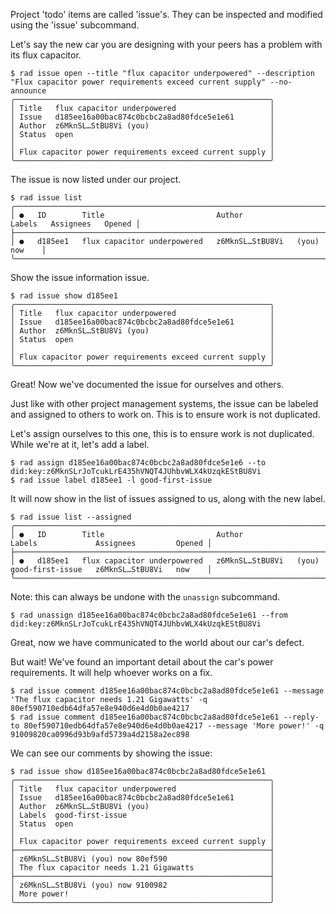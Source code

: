 Project 'todo' items are called 'issue's.  They can be inspected and modified
using the 'issue' subcommand.

Let's say the new car you are designing with your peers has a problem with its flux capacitor.

```
$ rad issue open --title "flux capacitor underpowered" --description "Flux capacitor power requirements exceed current supply" --no-announce
╭─────────────────────────────────────────────────────────╮
│ Title   flux capacitor underpowered                     │
│ Issue   d185ee16a00bac874c0bcbc2a8ad80fdce5e1e61        │
│ Author  z6MknSL…StBU8Vi (you)                           │
│ Status  open                                            │
│                                                         │
│ Flux capacitor power requirements exceed current supply │
╰─────────────────────────────────────────────────────────╯
```

The issue is now listed under our project.

```
$ rad issue list
╭───────────────────────────────────────────────────────────────────────────────────────────────────╮
│ ●   ID        Title                         Author                    Labels   Assignees   Opened │
├───────────────────────────────────────────────────────────────────────────────────────────────────┤
│ ●   d185ee1   flux capacitor underpowered   z6MknSL…StBU8Vi   (you)                        now    │
╰───────────────────────────────────────────────────────────────────────────────────────────────────╯
```

Show the issue information issue.

```
$ rad issue show d185ee1
╭─────────────────────────────────────────────────────────╮
│ Title   flux capacitor underpowered                     │
│ Issue   d185ee16a00bac874c0bcbc2a8ad80fdce5e1e61        │
│ Author  z6MknSL…StBU8Vi (you)                           │
│ Status  open                                            │
│                                                         │
│ Flux capacitor power requirements exceed current supply │
╰─────────────────────────────────────────────────────────╯
```


Great! Now we've documented the issue for ourselves and others.

Just like with other project management systems, the issue can be
labeled and assigned to others to work on. This is to ensure work is
not duplicated.

Let's assign ourselves to this one, this is to ensure work is not
duplicated. While we're at it, let's add a label.

```
$ rad assign d185ee16a00bac874c0bcbc2a8ad80fdce5e1e6 --to did:key:z6MknSLrJoTcukLrE435hVNQT4JUhbvWLX4kUzqkEStBU8Vi
$ rad issue label d185ee1 -l good-first-issue
```

It will now show in the list of issues assigned to us, along with the new label.

```
$ rad issue list --assigned
╭───────────────────────────────────────────────────────────────────────────────────────────────────────────────────╮
│ ●   ID        Title                         Author                    Labels             Assignees         Opened │
├───────────────────────────────────────────────────────────────────────────────────────────────────────────────────┤
│ ●   d185ee1   flux capacitor underpowered   z6MknSL…StBU8Vi   (you)   good-first-issue   z6MknSL…StBU8Vi   now    │
╰───────────────────────────────────────────────────────────────────────────────────────────────────────────────────╯
```

Note: this can always be undone with the `unassign` subcommand.

```
$ rad unassign d185ee16a00bac874c0bcbc2a8ad80fdce5e1e61 --from did:key:z6MknSLrJoTcukLrE435hVNQT4JUhbvWLX4kUzqkEStBU8Vi
```

Great, now we have communicated to the world about our car's defect.

But wait! We've found an important detail about the car's power requirements.
It will help whoever works on a fix.

```
$ rad issue comment d185ee16a00bac874c0bcbc2a8ad80fdce5e1e61 --message 'The flux capacitor needs 1.21 Gigawatts' -q
80ef590710edb64dfa57e8e940d6e4d0b0ae4217
$ rad issue comment d185ee16a00bac874c0bcbc2a8ad80fdce5e1e61 --reply-to 80ef590710edb64dfa57e8e940d6e4d0b0ae4217 --message 'More power!' -q
91009820ca0996d93b9afd5739a4d2158a2ec898
```

We can see our comments by showing the issue:

```
$ rad issue show d185ee16a00bac874c0bcbc2a8ad80fdce5e1e61
╭─────────────────────────────────────────────────────────╮
│ Title   flux capacitor underpowered                     │
│ Issue   d185ee16a00bac874c0bcbc2a8ad80fdce5e1e61        │
│ Author  z6MknSL…StBU8Vi (you)                           │
│ Labels  good-first-issue                                │
│ Status  open                                            │
│                                                         │
│ Flux capacitor power requirements exceed current supply │
├─────────────────────────────────────────────────────────┤
│ z6MknSL…StBU8Vi (you) now 80ef590                       │
│ The flux capacitor needs 1.21 Gigawatts                 │
├─────────────────────────────────────────────────────────┤
│ z6MknSL…StBU8Vi (you) now 9100982                       │
│ More power!                                             │
╰─────────────────────────────────────────────────────────╯
```
